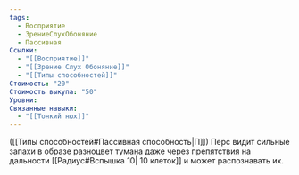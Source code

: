 ```yaml
---
tags:
  - Восприятие
  - ЗрениеСлухОбоняние
  - Пассивная
Ссылки:
  - "[[Восприятие]]"
  - "[[Зрение Слух Обоняние]]"
  - "[[Типы способностей]]"
Стоимость: "20"
Стоимость выкупа: "50"
Уровни: 
Связанные навыки:
  - "[[Тонкий нюх]]"
---
```

([[Типы способностей#Пассивная способность|П]]) Перс видит сильные запахи в образе разноцвет тумана даже через препятствия на дальности [[Радиус#Вспышка 10| 10 клеток]] и может распознавать их.